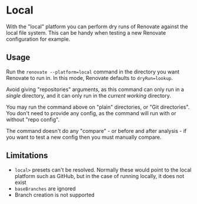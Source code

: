 # Local

With the "local" platform you can perform dry runs of Renovate against the local file system.
This can be handy when testing a new Renovate configuration for example.

## Usage

Run the `renovate --platform=local` command in the directory you want Renovate to run in.
In this mode, Renovate defaults to `dryRun=lookup`.

Avoid giving "repositories" arguments, as this command can only run in a _single_ directory, and it can only run in the _current working_ directory.

You may run the command above on "plain" directories, or "Git directories".
You don't need to provide any config, as the command will run with or without "repo config".

The command doesn't do any "compare" - or before and after analysis - if you want to test a new config then you must manually compare.

## Limitations

-   `local>` presets can't be resolved. Normally these would point to the local platform such as GitHub, but in the case of running locally, it does not exist
-   `baseBranches` are ignored
-   Branch creation is not supported

